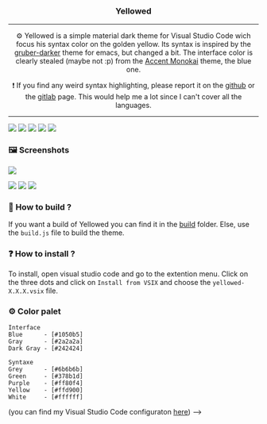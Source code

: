 <h3 align="center">
    Yellowed
</h3>

---

<p align="center">
    ⚙️ Yellowed is a simple material dark theme for Visual Studio Code wich focus his syntax color on the golden yellow. Its syntax is inspired by the <a href="https://github.com/rexim/gruber-darker-theme">gruber-darker</a> theme for emacs, but changed a bit. The interface color is clearly stealed (maybe not :p) from the <a href="https://marketplace.visualstudio.com/items?itemName=tw.monokai-accent">Accent Monokai</a> theme, the blue one.
</p>

<p align="center">
    ❗ If you find any weird syntax highlighting, please report it on the <a href="https://github.com/Gael-Lopes-Da-Silva/Yellowed">github</a> or the <a href="https://gitlab.com/Gael-Lopes-Da-Silva/Yellowed">gitlab</a> page. This would help me a lot since I can't cover all the languages.
</p>

---

![](https://img.shields.io/visual-studio-marketplace/r/gael-lopes-da-silva.yellowed?style=for-the-badge)
![](https://img.shields.io/visual-studio-marketplace/d/gael-lopes-da-silva.yellowed?style=for-the-badge)
![](https://img.shields.io/visual-studio-marketplace/v/gael-lopes-da-silva.yellowed?style=for-the-badge)
[![](https://img.shields.io/badge/license-BSD%203--Clause-blue?style=for-the-badge)](https://github.com/Gael-Lopes-Da-Silva/YellowedVSCode/blob/2da0d81f7d7a42d4f61ffb623159e874eae777ca/LICENSE.md)
[![](https://img.shields.io/badge/preview-vscode.dev-blue?style=for-the-badge)](https://vscode.dev/theme/gael-lopes-da-silva.Yellowed)

### 🖼️ Screenshots
![](https://github.com/Gael-Lopes-Da-Silva/Yellowed/blob/5486fccb6685e7339403db535a4e35b5025511e7/screenshots/syntaxe.png?raw=true)

![](https://github.com/Gael-Lopes-Da-Silva/Yellowed/blob/5486fccb6685e7339403db535a4e35b5025511e7/screenshots/screenshot1.png?raw=true)
![](https://github.com/Gael-Lopes-Da-Silva/Yellowed/blob/5486fccb6685e7339403db535a4e35b5025511e7/screenshots/screenshot2.png?raw=true)
![](https://github.com/Gael-Lopes-Da-Silva/Yellowed/blob/5486fccb6685e7339403db535a4e35b5025511e7/screenshots/screenshot3.png?raw=true)

### 🧱 How to build ?
If you want a build of Yellowed you can find it in the [build](https://github.com/Gael-Lopes-Da-Silva/YellowedVSCode/tree/d6c1dbfc2271297b3179e18cde38457b88ace66a/build) folder.
Else, use the `build.js` file to build the theme.

### ❓ How to install ?
To install, open visual studio code and go to the extention menu. Click on the three dots and click on `Install from VSIX` and choose the `yellowed-X.X.X.vsix` file.

### ⚙️ Color palet
~~~
Interface
Blue      - [#1050b5]
Gray      - [#2a2a2a]
Dark Gray - [#242424]

Syntaxe
Grey      - [#6b6b6b]
Green     - [#378b1d]
Purple    - [#ff80f4]
Yellow    - [#ffd900]
White     - [#ffffff]
~~~

(you can find my Visual Studio Code configuraton [here](https://github.com/Gael-Lopes-Da-Silva/MyVscodeConfig)) -->
